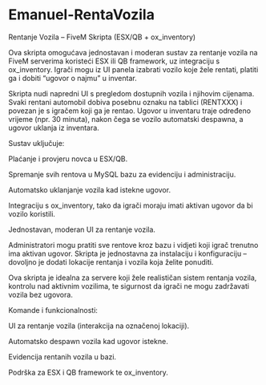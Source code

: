 # Emanuel-RentaVozila


Rentanje Vozila – FiveM Skripta (ESX/QB + ox_inventory)

Ova skripta omogućava jednostavan i moderan sustav za rentanje vozila na FiveM serverima koristeći ESX ili QB framework, uz integraciju s ox_inventory. Igrači mogu iz UI panela izabrati vozilo koje žele rentati, platiti ga i dobiti “ugovor o najmu” u inventar.

Skripta nudi napredni UI s pregledom dostupnih vozila i njihovim cijenama. Svaki rentani automobil dobiva posebnu oznaku na tablici (RENTXXX) i povezan je s igračem koji ga je rentao. Ugovor u inventaru traje određeno vrijeme (npr. 30 minuta), nakon čega se vozilo automatski despawna, a ugovor uklanja iz inventara.

Sustav uključuje:

Plaćanje i provjeru novca u ESX/QB.

Spremanje svih rentova u MySQL bazu za evidenciju i administraciju.

Automatsko uklanjanje vozila kad istekne ugovor.

Integraciju s ox_inventory, tako da igrači moraju imati aktivan ugovor da bi vozilo koristili.

Jednostavan, moderan UI za rentanje vozila.

Administratori mogu pratiti sve rentove kroz bazu i vidjeti koji igrač trenutno ima aktivan ugovor. Skripta je jednostavna za instalaciju i konfiguraciju – dovoljno je dodati lokacije rentanja i vozila koja želite ponuditi.

Ova skripta je idealna za servere koji žele realističan sistem rentanja vozila, kontrolu nad aktivnim vozilima, te sigurnost da igrači ne mogu zadržavati vozila bez ugovora.

Komande i funkcionalnosti:

UI za rentanje vozila (interakcija na označenoj lokaciji).

Automatsko despawn vozila kad ugovor istekne.

Evidencija rentanih vozila u bazi.

Podrška za ESX i QB framework te ox_inventory.
